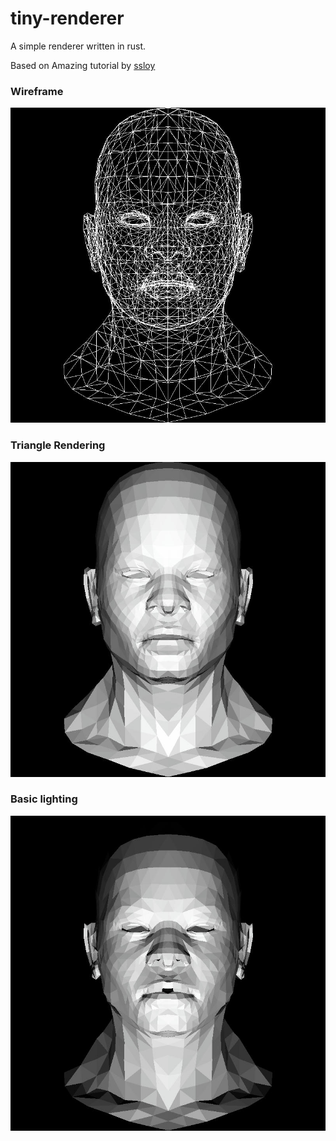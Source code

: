 # tiny-renderer
A simple renderer written in rust.

Based on Amazing tutorial by [ssloy](https://github.com/ssloy)

### Wireframe
![](assets/wireframe.jpeg)

### Triangle Rendering
![](assets/render.jpeg)

### Basic lighting
![](assets/lighting.jpeg)
